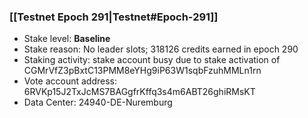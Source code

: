 ### [[Testnet Epoch 291|Testnet#Epoch-291]]
* Stake level: **Baseline**
* Stake reason: No leader slots; 318126 credits earned in epoch 290
* Staking activity: stake account busy due to stake activation of CGMrVfZ3pBxtC13PMM8eYHg9iP63W1sqbFzuhMMLn1rn
* Vote account address: 6RVKp15J2TxJcMS7BAGgfrKffq3s4m6ABT26ghiRMsKT
* Data Center: 24940-DE-Nuremburg